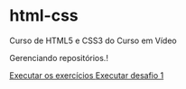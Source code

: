 # html-css
 Curso de HTML5 e CSS3 do Curso em Vídeo
 
 Gerenciando repositórios.!

 <a href="https://felipejlc.github.io/html-css/exercicios"> Executar os exercícios </a>
 <a href="https://felipejlc.github.io/html-css/desafios/d001"> Executar desafio 1 </a>